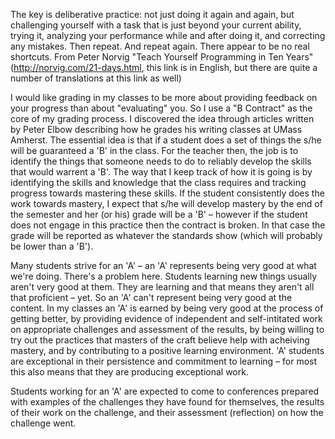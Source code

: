 The key is deliberative practice: not just doing it again and again, but challenging yourself with a task that is just beyond your current ability, trying it, analyzing your performance while and after doing it, and correcting any mistakes. Then repeat. And repeat again. There appear to be no real shortcuts. From Peter Norvig "Teach Yourself Programming in Ten Years" (http://norvig.com/21-days.html, this link is in English, but there are quite a number of translations at this link as well)

I would like grading in my classes to be more about providing feedback on your progress than about "evaluating" you. So I use a "B Contract" as the core of my grading process. I discovered the idea through articles written by Peter Elbow describing how he grades his writing classes at UMass Amherst. The essential idea is that if a student does a set of things the s/he will be guaranteed a 'B' in the class. For the teacher then, the job is to identify the things that someone needs to do to reliably develop the skills that would warrent a 'B'. The way that I keep track of how it is going is by identifying the skills and knowledge that the class requires and tracking progress towards mastering these skills. If the student consistently does the work towards mastery, I expect that s/he will develop mastery by the end of the semester and her (or his) grade will be a 'B' – however if the student does not engage in this practice then the contract is broken. In that case the grade will be reported as whatever the standards show (which will probably be lower than a 'B').

Many students strive for an 'A' – an 'A' represents being very good at what we're doing. There's a problem here. Students learning new things usually aren't very good at them. They are learning and that means they aren't all that proficient – yet. So an 'A' can't represent being very good at the content. In my classes an 'A' is earned by being very good at the process of getting better, by providing evidence of independent and self-intitated work on appropriate challenges and assessment of the results, by being willing to try out the practices that masters of the craft believe help with acheiving mastery, and by contributing to a positive learning environment. 'A' students are exceptional in their persistence and commitment to learning – for most this also means that they are producing exceptional work.

Students working for an 'A' are expected to come to conferences prepared with examples of the challenges they have found for themselves, the results of their work on the challenge, and their assessment (reflection) on how the challenge went.
